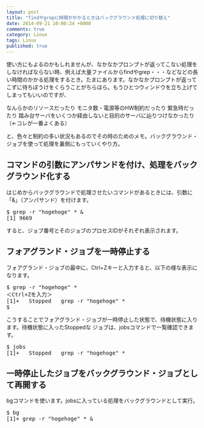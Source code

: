 ```yaml
---
layout: post
title: "findやgrepに時間がかかるときはバックグラウンド処理に切り替え"
date: 2014-09-21 10:00:24 +0000
comments: true
category: Linux
tags: Linux
published: true
---
```




使い方にもよるのかもしれませんが、なかなかプロンプトが返ってこない処理をしなければならない時、例えば大量ファイルからfindやgrep・・・などなどの長い時間のかかる処理をするとき。たまにあります。なかなかプロンプトが返ってこずに待ちぼうけをくらうことがちらほら。もうひとつウィンドウを立ち上げてしまってもいいのですが、

なんらかのリソースだったり
モニタ数・電源等のHW制約だったり
緊急時だったり
踏み台サーバをいくつか経由しないと目的のサーバに辿りつけなかったり（←コレが一番よくある）

と、色々と制約の多い状況もあるのでその時のためのメモ。バックグラウンド・ジョブを使って処理を裏側にもっていくやり方。

## コマンドの引数にアンパサンドを付け、処理をバックグラウンド化する

はじめからバックグラウンドで処理させたいコマンドがあるときには、引数に「&」（アンパサンド）を付けます。

<pre lang="sh">$ grep -r "hogehoge" * &
[1] 9669</pre>

すると、ジョブ番号とそのジョブのプロセスIDがそれぞれ表示されます。

## フォアグランド・ジョブを一時停止する

フォアグランド・ジョブの最中に、Ctrl+Zキーと入力すると、以下の様な表示になります。

<pre lang="sh">$ grep -r "hogehoge" *
＜Ctrl+Zを入力＞
[1]+   Stopped   grep -r "hogehoge" *
$</pre>

こうすることでフォアグランド・ジョブが一時停止した状態で、待機状態に入ります。待機状態に入ったStoppedな
ジョブは、jobsコマンドで一覧確認できます。

<pre lang="sh">$ jobs
[1]+   Stopped   grep -r "hogehoge" *</pre>

## 一時停止したジョブをバックグラウンド・ジョブとして再開する

bgコマンドを使います。jobsに入っている処理をバックグラウンドとして実行。

<pre lang="sh">$ bg
[1]+ grep -r "hogehoge" * &</pre>
